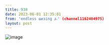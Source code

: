 ```yaml
---
title: 938
date: 2023-06-01 12:35:01
from: 'endless шизing ⍼' (channel1162404975)
layout: post
---
```


![image](photos/photo_83@01-06-2023_12-35-01.jpg)


